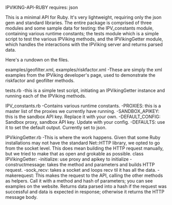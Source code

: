 IPVIKING-API-RUBY
requires: json

This is a minimal API for Ruby. It's very lightweight, requiring only the 
json gem and standard libraries. The entire package is comprised of three
modules and some sample data for testing: the IPV_constants module, 
containing various runtime constants; the tests module which is a simple
script to test the various IPViking methods, and the IPVikingGetter module,
which handles the interactions with the IPViking server and returns parsed
data.

Here's a rundown on the files.

examples/geofilter.xml, examples/riskfactor.xml
-These are simply the xml examples from the IPViking developer's page, used
	to demonstrate the riskfactor and geofilter methods.
	
tests.rb
-this is a simple test script, initiating an IPVikingGetter instance and
	running each of the IPViking methods.

IPV_constants.rb
-Contains various runtime constants.
 	-PROXIES: this is a master list of the proxies we currently have running.
 	-SANDBOX_APIKEY: this is the sandbox API key. Replace it with your own.
 	-DEFAULT_CONFIG: Sandbox proxy, sandbox API key. Update with your config.
 	-DEFAULTS: use it to set the default output. Currently set to json.
 	
IPVikingGetter.rb
-This is where the work happens. Given that some Ruby installations may not 
have the standard Net::HTTP library, we opted to go from the socket level.
This does mean building the HTTP request manually, but we tried to make that
as open and grokable as possible.
class IPVikingGetter:
	-initialize: use proxy and apikey to initialize
	-constructmessage: takes the method and parameters and builds HTTP request.
	-sock_recv: takes a socket and loops recv til it has all the data.
	-makerequest: This makes the request to the API, calling the other methods
		as helpers. Call it with a method and hash of parameters; you can see
		examples on the website. Returns data parsed into a hash if the request
		was successful and data is expected in response; otherwise it returns 
		the HTTP message body.
